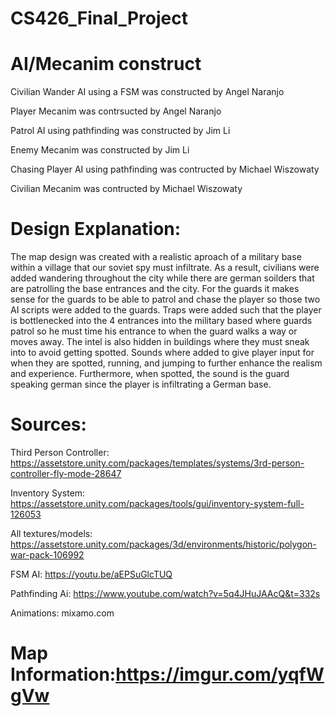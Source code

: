 # CS426_Final_Project


# AI/Mecanim construct

Civilian Wander AI using a FSM was constructed by Angel Naranjo

Player Mecanim was contrsucted by Angel Naranjo

Patrol AI using pathfinding was constructed by Jim Li

Enemy Mecanim was constructed by Jim Li

Chasing Player AI using pathfinding was contructed by Michael Wiszowaty

Civilian Mecanim was contructed by Michael Wiszowaty

# Design Explanation:
The map design was created with a realistic aproach of a military base within a village that our soviet spy must infiltrate.
As a result, civilians were added wandering throughout the city while there are german soilders that are patrolling the base entrances and the city. For the guards it makes sense for the guards to be able to patrol and chase the player so those two AI scripts were added to the guards. Traps were added such that the player is bottlenecked into the 4 entrances into the military based where guards patrol so he must time his entrance to when the guard walks a way or moves away. The intel is also hidden in buildings where they must sneak into to avoid getting spotted. Sounds where added to give player input for when they are spotted, running, and jumping to further enhance the realism and experience. Furthermore, when spotted, the sound is the guard speaking german since the player is infiltrating a German base.

# Sources:
Third Person Controller: https://assetstore.unity.com/packages/templates/systems/3rd-person-controller-fly-mode-28647

Inventory System: https://assetstore.unity.com/packages/tools/gui/inventory-system-full-126053

All textures/models: https://assetstore.unity.com/packages/3d/environments/historic/polygon-war-pack-106992

FSM AI: https://youtu.be/aEPSuGlcTUQ
 
Pathfinding Ai: https://www.youtube.com/watch?v=5q4JHuJAAcQ&t=332s
 
Animations: mixamo.com

# Map Information:https://imgur.com/yqfWgVw

